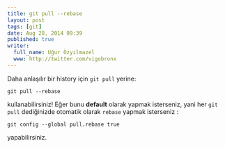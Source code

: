 ```yaml
---
title: git pull --rebase
layout: post
tags: [git]
date: Aug 28, 2014 09:39
published: true
writer:
  full_name: Uğur Özyılmazel
  www: http://twitter.com/vigobronx
---
```

Daha anlaşılır bir history için `git pull` yerine:

    git pull --rebase

kullanabilirsiniz! Eğer bunu **default** olarak yapmak isterseniz, yani
her `git pull` dediğinizde otomatik olarak `rebase` yapmak isterseniz :

    git config --global pull.rebase true

yapabilirsiniz.